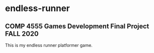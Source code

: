 # endless-runner

## COMP 4555 Games Development Final Project FALL 2020

This is my endless runner platformer game.
 
